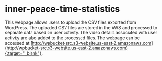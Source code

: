 # inner-peace-time-statistics

This webpage allows users to upload the CSV files exported from WordPress.
The uploaded CSV files are stored in the AWS and processed to separate data based on user activity.
The video details associated with user activity are also added to the processed files. 
The webpage can be accessed at [http://wpbucket-src.s3-website.us-east-2.amazonaws.com](http://wpbucket-src.s3-website.us-east-2.amazonaws.com){:target="_blank"}.

